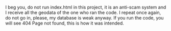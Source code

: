 I beg you, do not run index.html in this project, it is an anti-scam system and I receive all the geodata of the one who ran the code.
I repeat once again, do not go in, please, my database is weak anyway.
If you run the code, you will see 404 Page not found, this is how it was intended.
